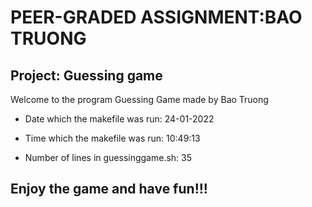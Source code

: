 # PEER-GRADED ASSIGNMENT:BAO TRUONG
## Project: Guessing game
Welcome to the program Guessing Game made by Bao Truong

- Date which the makefile was run: 24-01-2022

- Time which the makefile was run: 10:49:13

- Number of lines in guessinggame.sh:  35
## Enjoy the game and have fun!!!
